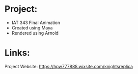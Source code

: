 # Project:
- IAT 343 Final Animation
- Created using Maya
- Rendered using Arnold
# Links:
Project Website: https://hpw777888.wixsite.com/knightsreplica
